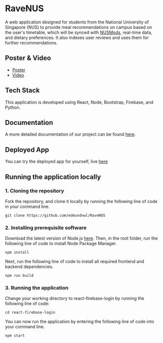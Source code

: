 # RaveNUS
A web application designed for students from the National University of Singapore (NUS) to provide meal recommendations on campus based on the user's timetable, which will be synced with [NUSMods](https://github.com/nusmodifications/nusmods), real-time data, and dietary preferences. It also indexes user reviews and uses them for further recommendations.

## Poster & Video
- [Poster](https://drive.google.com/file/d/1y3zdpsc3U7sYwClRl1seiW_0rBFUI8nU/view?usp=sharing)
- [Video](https://drive.google.com/file/d/1QlU860tASkk8f7lwZbSN9x2e8DXlrKrV/view?usp=sharing) 
## Tech Stack
This application is developed using React, Node, Bootstrap, Firebase, and Python.

## Documentation
A more detailed documentation of our project can be found [here](https://docs.google.com/document/d/1SInExETdJZ6-ByH5sBxiKbVK95CZAfT1HESbNkwSk0M/edit?usp=sharing).

## Deployed App
You can try the deployed app for yourself, live [here](https://ravenus.vercel.app/)

## Running the application locally
### 1. Cloning the repository
Fork the repository, and clone it locally by running the following line of code in your command line.
```
git clone https://github.com/edmundnwl/RaveNUS
```

### 2. Installing prerequisite software
Download the latest version of Node.js [here](https://nodejs.org/en/download).
Then, in the root folder, run the following line of code to install Node Package Manager.
```
npm install
```
Next, run the following line of code to install all required frontend and backend dependencies.
```
npm run build
```
### 3. Running the application
Change your working directory to react-firebase-login by running the following line of code:
```
cd react-firebase-login
```
You can now run the application by entering the following line of code into your command line.
```
npm start
```
